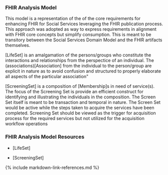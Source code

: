 ### FHIR Analysis Model

This model is a representation of the of the core requirements for enhancing FHIR for Social Services leveraging the FHIR publication process.  This approach was adopted as way to express requirements in alignment with FHIR core concepts but simplify consumption.  This is meant to be transitory between the Social Services Domain Model and the FHIR artifacts themselves.


[LifeSet] is an amalgamation of the persons/groups who constitute the interactions and relationships from the perspectice of an individual.  The (associations)[Association] from the individual to the person/group are explicit in nature as to avoid confusion and structured to properly elaborate all aspects of the particular association"


[ScreeningSet] is a composition of [Membership]s in need of service(s). The focus of the Screening Set is provide an efficient construct for identifying and illustrating the individuals in the composition.  The Screen Set itself is meant to be transaction and temporal in nature.  The Screen Set would be active while the steps taken to acquire the services have been completed. Screening Set should be viewed as the trigger for acquisition process for the required services but not utilized for the acquisition workflow operations

### FHIR Analysis Model Resources
* [LifeSet]

* [ScreeningSet]

{% include markdown-link-references.md %}
